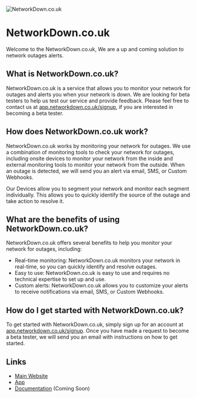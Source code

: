 ![NetworkDown.co.uk](https://networkdown.co.uk/Logos/Big.png)
# NetworkDown.co.uk

Welcome to the NetworkDown.co.uk, We are a up and coming solution to network outages alerts.

## What is NetworkDown.co.uk?

NetworkDown.co.uk is a service that allows you to monitor your network for outages and alerts you when your network is down.
We are looking for beta testers to help us test our service and provide feedback.
Please feel free to contact us at [app.networkdown.co.uk/signup](https://app.networkdown.co.uk/signup), if you are interested in becoming a beta tester.

## How does NetworkDown.co.uk work?

NetworkDown.co.uk works by monitoring your network for outages. We use a combination of monitoring tools to check your network for outages, including onsite devices to monitor your network from the inside and external monitoring tools to monitor your network from the outside.
When an outage is detected, we will send you an alert via email, SMS, or Custom Webhooks.

Our Devices allow you to segment your network and monitor each segment individually. This allows you to quickly identify the source of the outage and take action to resolve it.

## What are the benefits of using NetworkDown.co.uk?

NetworkDown.co.uk offers several benefits to help you monitor your network for outages, including:

- Real-time monitoring: NetworkDown.co.uk monitors your network in real-time, so you can quickly identify and resolve outages.
- Easy to use: NetworkDown.co.uk is easy to use and requires no technical expertise to set up and use.
- Custom alerts: NetworkDown.co.uk allows you to customize your alerts to receive notifications via email, SMS, or Custom Webhooks.

## How do I get started with NetworkDown.co.uk?

To get started with NetworkDown.co.uk, simply sign up for an account at [app.networkdown.co.uk/signup](https://app.networkdown.co.uk/signup). Once you have made a request to become a beta tester, we will send you an email with instructions on how to get started.

## Links

- [Main Website](https://networkdown.co.uk)
- [App](https://app.networkdown.co.uk)
- [Documentation](https://docs.networkdown.co.uk) (Coming Soon)

